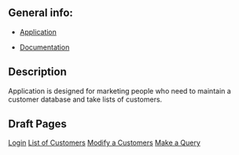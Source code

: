 ﻿
## General info:



* [Application](http://rile.users.cs.helsinki.fi/tsoha/)

* [Documentation](https://github.com/rikumleppanen/Customer-Database/tree/master/doc/Documentation.pdf)



## Description



Application is designed for marketing people who need to maintain a customer database and take lists of customers.


## Draft Pages

[Login](http://rile.users.cs.helsinki.fi/tsoha/drafts/login)
[List of Customers](http://rile.users.cs.helsinki.fi/tsoha/drafts/qlist)
[Modify a Customers](http://rile.users.cs.helsinki.fi/tsoha/drafts/qchange)
[Make a Query](http://rile.users.cs.helsinki.fi/tsoha/drafts/query)
